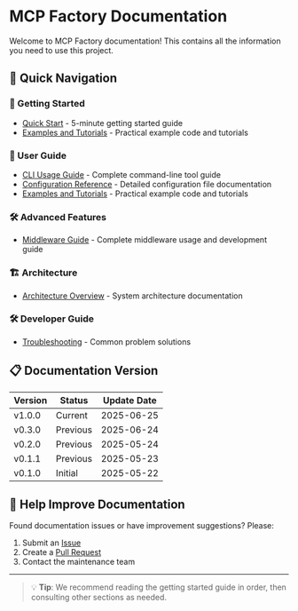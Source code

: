 # MCP Factory Documentation

Welcome to MCP Factory documentation! This contains all the information you need to use this project.

## 📖 Quick Navigation

### 🚀 Getting Started
- [Quick Start](getting-started.md) - 5-minute getting started guide
- [Examples and Tutorials](examples.md) - Practical example code and tutorials

### 🔧 User Guide
- [CLI Usage Guide](cli-guide.md) - Complete command-line tool guide
- [Configuration Reference](configuration.md) - Detailed configuration file documentation
- [Examples and Tutorials](examples.md) - Practical example code and tutorials

### 🛠️ Advanced Features
- [Middleware Guide](middleware.md) - Complete middleware usage and development guide

### 🏗️ Architecture
- [Architecture Overview](architecture/README.md) - System architecture documentation

### 🛠️ Developer Guide
- [Troubleshooting](troubleshooting.md) - Common problem solutions

## 📋 Documentation Version

| Version | Status | Update Date |
|---------|--------|-------------|
| v1.0.0 | Current | 2025-06-25 |
| v0.3.0 | Previous | 2025-06-24 |
| v0.2.0 | Previous | 2025-05-24 |
| v0.1.1 | Previous | 2025-05-23 |
| v0.1.0 | Initial | 2025-05-22 |

## 🤝 Help Improve Documentation

Found documentation issues or have improvement suggestions? Please:
1. Submit an [Issue](https://github.com/your-repo/issues)
2. Create a [Pull Request](https://github.com/your-repo/pulls)
3. Contact the maintenance team

---

> 💡 **Tip**: We recommend reading the getting started guide in order, then consulting other sections as needed. 